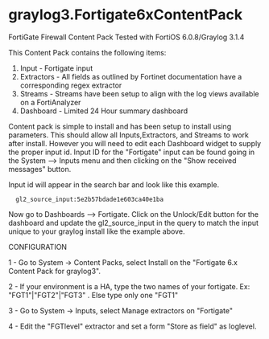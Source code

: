 # graylog3.Fortigate6xContentPack
FortiGate Firewall Content Pack Tested with FortiOS 6.0.8/Graylog 3.1.4

This Content Pack contains the following items:
  1. Input - Fortigate input
  2. Extractors - All fields as outlined by Fortinet documentation have a corresponding regex extractor
  3. Streams - Streams have been setup to align with the log views available on a FortiAnalyzer
  4. Dashboard - Limited 24 Hour summary dashboard

Content pack is simple to install and has been setup to install using parameters.  This should allow all Inputs,Extractors, and Streams to work after install.  However you will need to edit each Dashboard widget to supply the proper input id. Input ID for the "Fortigate" input can be found going in the System --> Inputs menu and then clicking on the "Show received messages" button.

Input id will appear in the search bar and look like this example.  

      gl2_source_input:5e2b57bdade1e603ca40e1ba
      
Now go to Dashboards --> Fortigate.  Click on the Unlock/Edit button for the dashboard and update the gl2_source_input in the query to match the input unique to your graylog install like the example above.

CONFIGURATION

1 - Go to  System -> Content Packs, select Install on the "Fortigate 6.x Content Pack for graylog3".

2 - If your environment is a HA, type the two names of your fortigate. Ex: \"FGT1\"|\"FGT2\"|\"FGT3\" . Else type only one \"FGT1\"

3 - Go to System -> Inputs, select Manage extractors on "Fortigate"

4 - Edit the "FGTlevel" extractor and set a form "Store as field" as loglevel.
